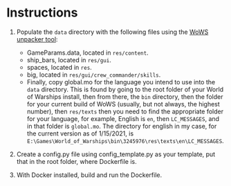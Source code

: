 # Instructions

1. Populate the `data` directory with the following files using the [WoWS unpacker tool](https://forum.worldofwarships.eu/topic/113847-all-wows-unpack-tool-unpack-game-client-resources/):
    - GameParams.data, located in `res/content`.
    - ship_bars, located in `res/gui`.
    - spaces, located in `res`.
    - big, located in `res/gui/crew_commander/skills`.
    - Finally, copy global.mo for the language you intend to use into the `data` directory. This is found by going to the root folder of your World of Warships install, then from there, the `bin` directory, then the folder for your current build of WoWS (usually, but not always, the highest number), then `res/texts` then you need to find the appropriate folder for your language, for example, English is `en`, then `LC_MESSAGES`, and in that folder is `global.mo`. The directory for english in my case, for the current version as of 1/15/2021, is `E:\Games\World_of_Warships\bin\3245976\res\texts\en\LC_MESSAGES`.

2. Create a config.py file using config_template.py as your template, put that in the root folder, where Dockerfile is.

3. With Docker installed, build and run the Dockerfile. 